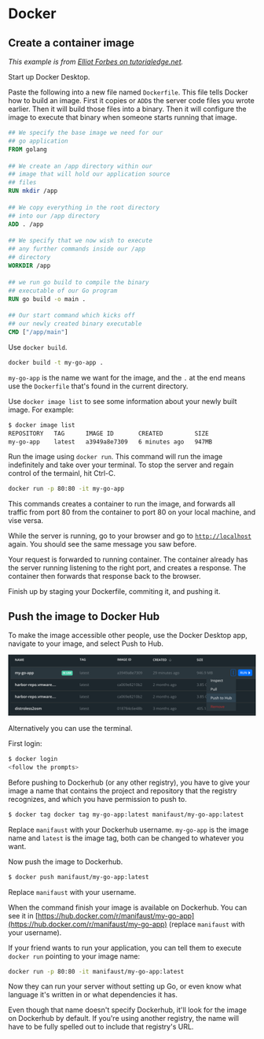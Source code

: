 # Docker

## Create a container image

*This example is from [Elliot Forbes on tutorialedge.net](https://tutorialedge.net/golang/go-docker-tutorial/).*

Start up Docker Desktop. 

Paste the following into a new file named `Dockerfile`. This file tells Docker how to build an image. First it copies or `ADD`s the server code files you wrote earlier. Then it will build those files into a binary. Then it will configure the image to execute that binary when someone starts running that image.

```dockerfile
## We specify the base image we need for our
## go application
FROM golang

## We create an /app directory within our
## image that will hold our application source
## files
RUN mkdir /app

## We copy everything in the root directory
## into our /app directory
ADD . /app

## We specify that we now wish to execute 
## any further commands inside our /app
## directory
WORKDIR /app

## we run go build to compile the binary
## executable of our Go program
RUN go build -o main .

## Our start command which kicks off
## our newly created binary executable
CMD ["/app/main"]
```

Use `docker build`. 

```sh
docker build -t my-go-app .
```

`my-go-app` is the name we want for the image, and the `.` at the end means use the `Dockerfile` that's found in the current directory.

Use `docker image list` to see some information about your newly built image. For example:

```sh
$ docker image list
REPOSITORY   TAG      IMAGE ID       CREATED         SIZE
my-go-app    latest   a3949a8e7309   6 minutes ago   947MB
```

Run the image using `docker run`. This command will run the image indefinitely and take over your terminal. To stop the server and regain control of the termainl, hit Ctrl-C.

```sh
docker run -p 80:80 -it my-go-app
```

This commands creates a container to run the image, and forwards all traffic from port 80 from the container to port 80 on your local machine, and vise versa.

While the server is running, go to your browser and go to [`http://localhost`](http://localhost) again. You should see the same message you saw before.

Your request is forwarded to running container. The container already has the server running listening to the right port, and creates a response. The container then forwards that response back to the browser.

Finish up by staging your Dockerfile, commiting it, and pushing it.

## Push the image to Docker Hub

To make the image accessible other people, use the Docker Desktop app, navigate to your image, and select Push to Hub.

<img src="./images/docker-desktop-push.png" width="600">

Alternatively you can use the terminal.

First login:

```sh
$ docker login
<follow the prompts>
```

Before pushing to Dockerhub (or any other registry), you have to give your image a name that contains the project and  repository that the registry recognizes, and which you have permission to push to.

```sh
$ docker tag docker tag my-go-app:latest manifaust/my-go-app:latest
```

Replace `manifaust` with your Dockerhub username. `my-go-app` is the image name and `latest` is the image tag, both can be changed to whatever you want.

Now push the image to Dockerhub.

```sh
$ docker push manifaust/my-go-app:latest
```

Replace `manifaust` with your username.

When the command finish your image is available on Dockerhub. You can see it in [https://hub.docker.com/r/manifaust/my-go-app](https://hub.docker.com/r/manifaust/my-go-app) (replace `manifaust` with your username).

If your friend wants to run your application, you can tell them to execute `docker run` pointing to your image name:

```sh
docker run -p 80:80 -it manifaust/my-go-app:latest
```

Now they can run your server without setting up Go, or even know what language it's written in or what dependencies it has.

Even though that name doesn't specify Dockerhub, it'll look for the image on Dockerhub by default. If you're using another registry, the name will have to be fully spelled out to include that registry's URL.